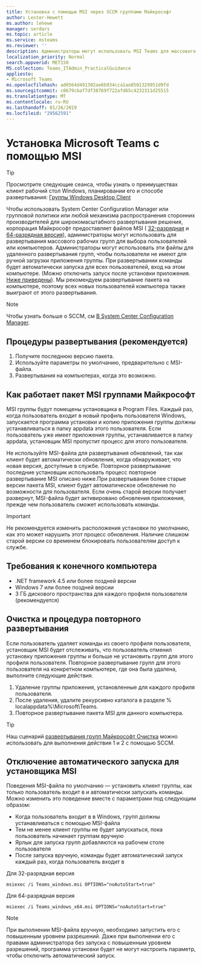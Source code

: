 ```yaml
---
title: Установка с помощью MSI через SCCM группами Майкрософт
author: Lester-Hewett
ms.author: lehewe
manager: serdars
ms.topic: article
ms.service: msteams
ms.reviewer: ''
description: Администраторы могут использовать MSI Teams для массового развертывания Microsoft Teams для отдельных пользователей или на отдельных компьютерах.
localization_priority: Normal
search.appverid: MET150
MS.collection: Teams_ITAdmin_PracticalGuidance
appliesto:
- Microsoft Teams
ms.openlocfilehash: ad0564d491302ae6b934cca1ae8501329951d9fd
ms.sourcegitcommit: c0679cbaf7df38769f722afd65c4232311d25515
ms.translationtype: MT
ms.contentlocale: ru-RU
ms.lasthandoff: 01/26/2019
ms.locfileid: "29562591"
---
```

<a name="install-microsoft-teams-using-msi"></a>Установка Microsoft Teams с помощью MSI
=================================

> [!Tip]
> Просмотрите следующие сеанса, чтобы узнать о преимуществах клиент рабочий стол Windows, планировании его и способе развертывания: [Группы Windows Desktop Client](https://aka.ms/teams-clients)

Чтобы использовать System Center Configuration Manager или групповой политики или любой механизма распространения сторонних производителей для широкомасштабного развертывания решения, корпорация Майкрософт предоставляет файлов MSI ( [32-разрядная](https://aka.ms/teams32bitmsi) и [64-разрядная версия](https://aka.ms/teams64bitmsi)), администраторы могут использовать для развертывания массового рабочих групп для выбора пользователей или компьютеров. Администраторы могут использовать эти файлы для удаленного развертывания групп, чтобы пользователи не имеют для ручной загрузки приложения группы. При развертывании команды будет автоматически запуска для всех пользователей, вход на этом компьютере. (Можно отключить запуск после установки приложения. [Ниже приведены](#disable-auto-lanuch-for-the-msi-installer)). Мы рекомендуем развертывание пакета на компьютере, поэтому всех новых пользователей компьютера также выиграют от этого развертывания. 
 
> [!Note] 
> Чтобы узнать больше о SCCM, см [В System Center Configuration Manager](https://docs.microsoft.com/sccm/core/understand/introduction).

## <a name="deployment-procedure-recommended"></a>Процедуры развертывания (рекомендуется)
1. Получите последнюю версию пакета.
2. Используйте параметры по умолчанию, предварительно с MSI-файла.
3. Развертывания на компьютерах, когда это возможно.

## <a name="how-the-microsoft-teams-msi-package-works"></a>Как работает пакет MSI группами Майкрософт

MSI группы будут помещены установщика в Program Files. Каждый раз, когда пользователь входит в новый профиль пользователя Windows, запускается программа установки и копию приложения группы должны устанавливаться в папку appdata этого пользователя. Если пользователь уже имеет приложения группы, устанавливается в папку appdata, установщик MSI пропустит процесс для этого пользователя.

Не используйте MSI-файла для развертывания обновлений, так как клиент будет автоматически обновления, когда обнаруживает, что новая версия, доступные в службе. Повторное развертывание последние установщик использовать процесс повторное развертывание MSI описано ниже.При развертывании более старые версии пакета MSI, клиент будет автоматическое обновление по возможности для пользователя. Если очень старой версии получает развернут, MSI-файла будет активировано обновления приложения, прежде чем пользователь сможет использовать команды. 

> [!Important] 
> Не рекомендуется изменить расположения установки по умолчанию, как это может нарушить этот процесс обновления. Наличие слишком старой версии со временем блокировать пользователям доступ к службе. 


## <a name="target-computer-requirements"></a>Требования к конечного компьютера

- .NET framework 4.5 или более поздней версии
- Windows 7 или более поздней версии
- 3 ГБ дискового пространства для каждого профиля пользователя (рекомендуется)

## <a name="clean-up-and-redeployment-procedure"></a>Очистка и процедура повторного развертывания
Если пользователь удаляет команды из своего профиля пользователя, установщик MSI будет отслеживать, что пользователь отменил установку приложения группы и больше не установить групп для этого профиля пользователя. Повторное развертывание групп для этого пользователя на конкретном компьютере, где она была удалена, выполните следующие действия.

1. Удаление группы приложения, установленные для каждого профиля пользователя. 
2. После удаления, удалите рекурсивно каталога в разделе % localappdata%\Microsoft\Teams\. 
3. Повторное развертывание пакета MSI для данного компьютера.

> [!TIP] 
> Наш сценарий [развертывания групп Майкрософт Очистка](scripts/Powershell-script-teams-deployment-clean-up.md) можно использовать для выполнения действия 1 и 2 с помощью SCCM.    
                    
## <a name="disable-auto-launch-for-the-msi-installer"></a>Отключение автоматического запуска для установщика MSI

Поведения MSI-файла по умолчанию — установить клиент группы, как только пользователь входит в и автоматически запускать команды. Можно изменить это поведение вместе с параметрами под следующим образом:

- Когда пользователь входит в в Windows, групп должны устанавливаться с помощью MSI-файла
- Тем не менее клиент группы не будет запускаться, пока пользователь начинает группам вручную
- Ярлык для запуска групп добавляются на рабочем столе пользователя
- После запуска вручную, команды будет автоматический запуск каждый раз, когда пользователь входит в

Для 32-разрядная версия
```
msiexec /i Teams_windows.msi OPTIONS="noAutoStart=true"
```
Для 64-разрядная версия
```
msiexec /i Teams_windows_x64.msi OPTIONS="noAutoStart=true"
```
> [!Note] 
>  При выполнении MSI-файла вручную, необходимо запустить его с повышенным уровнем разрешений. Даже при выполнении его с правами администратора без запуска с повышенным уровнем разрешений, программа установки будет не могут настроить параметр, чтобы отключить автоматический запуск.
